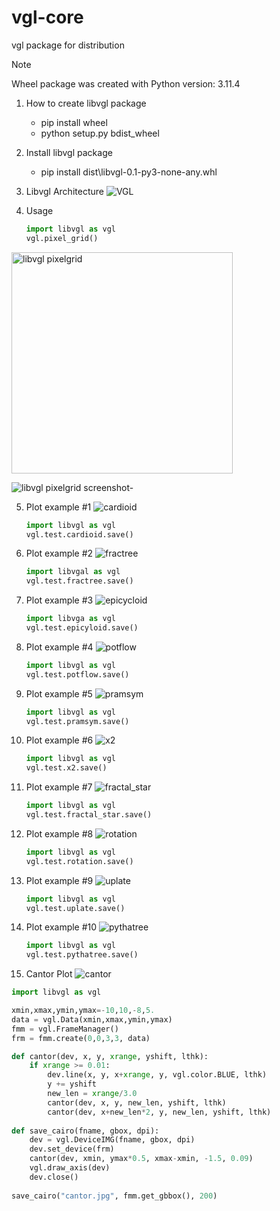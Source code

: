 # vgl-core
vgl package for distribution  
> [!NOTE]
> Wheel package was created with Python version: 3.11.4

1. How to create libvgl package
   - pip install wheel
   - python setup.py bdist_wheel

2. Install libvgl package
   - pip install dist\libvgl-0.1-py3-none-any.whl

3. Libvgl Architecture
![VGL](https://github.com/uhwang/vgl/assets/43251090/9dd8c0b5-a10b-449e-9f74-b524721b50b7)

4. Usage
   ```Python
   import libvgl as vgl
   vgl.pixel_grid()

<img width="354" alt="libvgl pixelgrid" src="https://github.com/uhwang/vgl-core/assets/43251090/77a783b5-44d0-473e-b09b-4659fb0fc8f4">

![libvgl pixelgrid screenshot-](https://github.com/uhwang/vgl-core/assets/43251090/af146b8e-e8e5-4fec-b195-a9cc972080ac)

5. Plot example #1
![cardioid](https://github.com/uhwang/vgl-core/assets/43251090/25ebb160-e8dc-4a6b-905a-4287c27b6c91)
   ```Python
   import libvgl as vgl
   vgl.test.cardioid.save()

6. Plot example #2
![fractree](https://github.com/uhwang/vgl-core/assets/43251090/634bfe5a-1678-470f-94ce-e729d0626e6f)
   ```Python
   import libvgal as vgl
   vgl.test.fractree.save()

7. Plot example #3
![epicycloid](https://github.com/uhwang/vgl-core/assets/43251090/15e35fb7-d78d-4d82-9695-e5b8e89e10f5)
   ```Python
   import libvga as vgl
   vgl.test.epicyloid.save()

8. Plot example #4
![potflow](https://github.com/uhwang/vgl-core/assets/43251090/bc4172ff-68dc-43e3-9de5-f5fc78cbf1b2)   
   ```Python
   import libvgl as vgl
   vgl.test.potflow.save()
   
9. Plot example #5
![pramsym](https://github.com/uhwang/vgl-core/assets/43251090/de515f75-5f42-4921-9fa9-84d25ddf8d4b)  
   ```Python
   import libvgl as vgl
   vgl.test.pramsym.save()

10. Plot example #6
![x2](https://github.com/uhwang/vgl-core/assets/43251090/2e66c6af-0b21-4034-b823-2324c7b45ea0)   
    ```Python
    import libvgl as vgl
    vgl.test.x2.save()

11. Plot example #7
![fractal_star](https://github.com/uhwang/vgl-core/assets/43251090/7504c830-2b59-43d9-b2ba-6c3ce83e218a)
    ```Python
    import libvgl as vgl
    vgl.test.fractal_star.save()
12. Plot example #8
![rotation](https://github.com/uhwang/vgl-core/assets/43251090/f6409e67-5fce-4ccf-b9f0-c906febec3f1)
    ```Python
    import libvgl as vgl
    vgl.test.rotation.save()
13. Plot example #9
![uplate](https://github.com/uhwang/vgl-core/assets/43251090/230b1043-262d-4252-9ce3-677b0d930d21)
    ```Python
    import libvgl as vgl
    vgl.test.uplate.save()
14. Plot example #10
![pythatree](https://github.com/uhwang/vgl-core/assets/43251090/74c8ca1a-4734-404e-834c-9967a222c02d)
    ```Python
    import libvgl as vgl
    vgl.test.pythatree.save() 
16. Cantor Plot
![cantor](https://github.com/uhwang/vgl-core/assets/43251090/b7f9c51b-a052-454a-9454-1724f3705892)
   ```Python
   import libvgl as vgl

   xmin,xmax,ymin,ymax=-10,10,-8,5.
   data = vgl.Data(xmin,xmax,ymin,ymax)
   fmm = vgl.FrameManager()
   frm = fmm.create(0,0,3,3, data)

   def cantor(dev, x, y, xrange, yshift, lthk):
       if xrange >= 0.01:
           dev.line(x, y, x+xrange, y, vgl.color.BLUE, lthk)
           y += yshift
           new_len = xrange/3.0
           cantor(dev, x, y, new_len, yshift, lthk)
           cantor(dev, x+new_len*2, y, new_len, yshift, lthk)
        
   def save_cairo(fname, gbox, dpi):
       dev = vgl.DeviceIMG(fname, gbox, dpi)
       dev.set_device(frm)
       cantor(dev, xmin, ymax*0.5, xmax-xmin, -1.5, 0.09)
       vgl.draw_axis(dev)
       dev.close()        
    
   save_cairo("cantor.jpg", fmm.get_gbbox(), 200)

